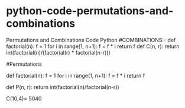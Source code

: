 # python-code-permutations-and-combinations
Permutations and Combinations Code Python
#COMBINATIONS:-
def factorial(n):
  f = 1
  for i in range(1, n+1):
    f = f * i
  return f
def C(n, r):
  return int(factorial(n)/(factorial(r) * factorial(n-r)))
  
  #Permutations
  
  def factorial(n):
  f = 1
  for i in range(1, n+1):
    f = f * i
  return f
  
  def P(n, r):
  return int(factorial(n)/factorial(n-r))
  
  C(10,4)= 5040

